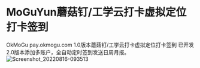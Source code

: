 # MoGuYun蘑菇钉/工学云打卡虚拟定位打卡签到
OkMoGu
pay.okmogu.com
1.0版本蘑菇钉/工学云打卡虚拟定位打卡签到
已开发2.0版本添加多账户，全自动定时签到发送日周月报。
![Screenshot_20220816-093513](https://user-images.githubusercontent.com/95739744/185533463-76aeadfb-ffea-4cb6-8949-de969fe80bfc.png)
